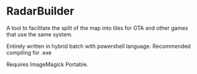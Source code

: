 # RadarBuilder
 A tool to facilitate the split of the map into tiles for GTA and other games that use the same system.

 Entirely written in hybrid batch with powershell language. Recommended compiling for .exe

 Requires ImageMagick Portable.
